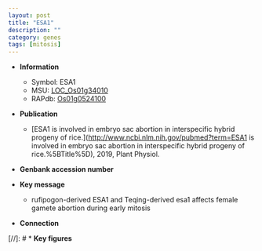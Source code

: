 ```yaml
---
layout: post
title: "ESA1"
description: ""
category: genes
tags: [mitosis]
---
```


* **Information**  
    + Symbol: ESA1  
    + MSU: [LOC_Os01g34010](http://rice.plantbiology.msu.edu/cgi-bin/ORF_infopage.cgi?orf=LOC_Os01g34010)  
    + RAPdb: [Os01g0524100](http://rapdb.dna.affrc.go.jp/viewer/gbrowse_details/irgsp1?name=Os01g0524100)  

* **Publication**  
    + [ESA1 is involved in embryo sac abortion in interspecific hybrid progeny of rice.](http://www.ncbi.nlm.nih.gov/pubmed?term=ESA1 is involved in embryo sac abortion in interspecific hybrid progeny of rice.%5BTitle%5D), 2019, Plant Physiol.

* **Genbank accession number**  

* **Key message**  
    + rufipogon-derived ESA1 and Teqing-derived esa1 affects female gamete abortion during early mitosis

* **Connection**  

[//]: # * **Key figures**  



